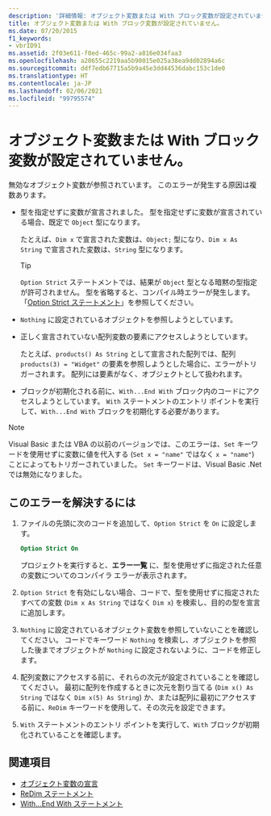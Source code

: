 ```yaml
---
description: '詳細情報: オブジェクト変数または With ブロック変数が設定されていません。'
title: オブジェクト変数または With ブロック変数が設定されていません。
ms.date: 07/20/2015
f1_keywords:
- vbrID91
ms.assetid: 2f03e611-f0ed-465c-99a2-a816e034faa3
ms.openlocfilehash: a20655c2219aa5b90015e025a38ea9dd02894a6c
ms.sourcegitcommit: ddf7edb67715a5b9a45e3dd44536dabc153c1de0
ms.translationtype: HT
ms.contentlocale: ja-JP
ms.lasthandoff: 02/06/2021
ms.locfileid: "99795574"
---
```

# <a name="object-variable-or-with-block-variable-not-set"></a>オブジェクト変数または With ブロック変数が設定されていません。

無効なオブジェクト変数が参照されています。 このエラーが発生する原因は複数あります。

- 型を指定せずに変数が宣言されました。 型を指定せずに変数が宣言されている場合、既定で `Object` 型になります。

    たとえば、`Dim x` で宣言された変数は、`Object;` 型になり、`Dim x As String` で宣言された変数は、`String` 型になります。

    > [!TIP]
    > `Option Strict` ステートメントでは、結果が `Object` 型となる暗黙の型指定が許可されません。 型を省略すると、コンパイル時エラーが発生します。 「[Option Strict ステートメント](../statements/option-strict-statement.md)」を参照してください。

- `Nothing` に設定されているオブジェクトを参照しようとしています。

- 正しく宣言されていない配列変数の要素にアクセスしようとしています。

    たとえば、`products() As String` として宣言された配列では、配列 `products(3) = "Widget"` の要素を参照しようとした場合に、エラーがトリガーされます。 配列には要素がなく、オブジェクトとして扱われます。

- ブロックが初期化される前に、`With...End With` ブロック内のコードにアクセスしようとしています。   `With` ステートメントのエントリ ポイントを実行して、`With...End With` ブロックを初期化する必要があります。

> [!NOTE]
> Visual Basic または VBA の以前のバージョンでは、このエラーは、`Set` キーワードを使用せずに変数に値を代入する (`Set x = "name"` ではなく `x = "name"`) ことによってもトリガーされていました。 `Set` キーワードは、Visual Basic .Net では無効になりました。

## <a name="to-correct-this-error"></a>このエラーを解決するには

1. ファイルの先頭に次のコードを追加して、`Option Strict` を `On` に設定します。

    ```vb
    Option Strict On
    ```

    プロジェクトを実行すると、**エラー一覧** に、型を使用せずに指定された任意の変数についてのコンパイラ エラーが表示されます。

2. `Option Strict` を有効にしない場合、コードで、型を使用せずに指定されたすべての変数 (`Dim x As String` ではなく `Dim x`) を検索し、目的の型を宣言に追加します。

3. `Nothing` に設定されているオブジェクト変数を参照していないことを確認してください。  コードでキーワード `Nothing` を検索し、オブジェクトを参照した後までオブジェクトが `Nothing` に設定されないように、コードを修正します。

4. 配列変数にアクセスする前に、それらの次元が設定されていることを確認してください。 最初に配列を作成するときに次元を割り当てる (`Dim x() As String` ではなく `Dim x(5) As String`) か、または配列に最初にアクセスする前に、`ReDim` キーワードを使用して、その次元を設定できます。

5. `With` ステートメントのエントリ ポイントを実行して、`With` ブロックが初期化されていることを確認します。

## <a name="see-also"></a>関連項目

- [オブジェクト変数の宣言](../../programming-guide/language-features/variables/object-variable-declaration.md)
- [ReDim ステートメント](../statements/redim-statement.md)
- [With...End With ステートメント](../statements/with-end-with-statement.md)
